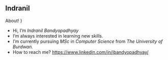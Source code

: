 ## Indranil
About! )
- Hi, I’m *Indranil Bandyopadhyay*
- I’m always interested in learning new skills.
- I’m currently pursuing *MSc* in *Computer Science* from *The University of Burdwan.*
- How to reach me? https://www.linkedin.com/in/ibandyopadhyay/
